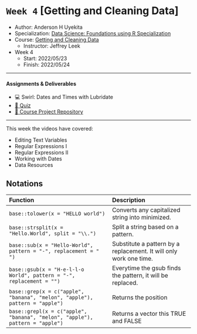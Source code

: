 # `Week 4` [Getting and Cleaning Data]

* Author: Anderson H Uyekita
* Specialization: [Data Science: Foundations using R Specialization](https://www.coursera.org/specializations/data-science-foundations-r)
* Course: [Getting and Cleaning Data](https://www.coursera.org/learn/data-cleaning)
    * Instructor: Jeffrey Leek
* Week 4
    * Start: 2022/05/23
    * Finish: 2022/05/24

------------------------------------------------------------------------

#### Assignments & Deliverables

-   :computer: Swirl: Dates and Times with Lubridate
-   [:pencil: Quiz](./Week%204/getting_and_cleaning_data_quiz_4.md)
-   [:rocket: Course Project Repository](https://github.com/AndersonUyekita/getting-and-cleaning-data_course-project)

------------------------------------------------------------------------

This week the videos have covered:

* Editing Text Variables
* Regular Expressions I
* Regular Expressions II
* Working with Dates
* Data Resources


## Notations

| Function                                                                     | Description                                                        |
|:-------------------------------------|:---------------------------------|
| `base::tolower(x = "HELLO world")`                                           | Converts any capitalized string into minimized.                    |
| `base::strsplit(x = "Hello.World", split = "\\.")`                           | Split a string based on a pattern.                                 |
| `base::sub(x = "Hello-World", pattern = "-", replacement = " ")`             | Substitute a pattern by a replacement. It will only work one time. |
| `base::gsub(x = "H-e-l-l-o World", pattern = "-", replacement = "")`         | Everytime the gsub finds the pattern, it will be replaced.         |
| `base::grep(x = c("apple", "banana", "melon", "apple"), pattern = "apple")`  | Returns the position                                               |
| `base::grepl(x = c("apple", "banana", "melon", "apple"), pattern = "apple")` | Returns a vector this TRUE and FALSE                               |
